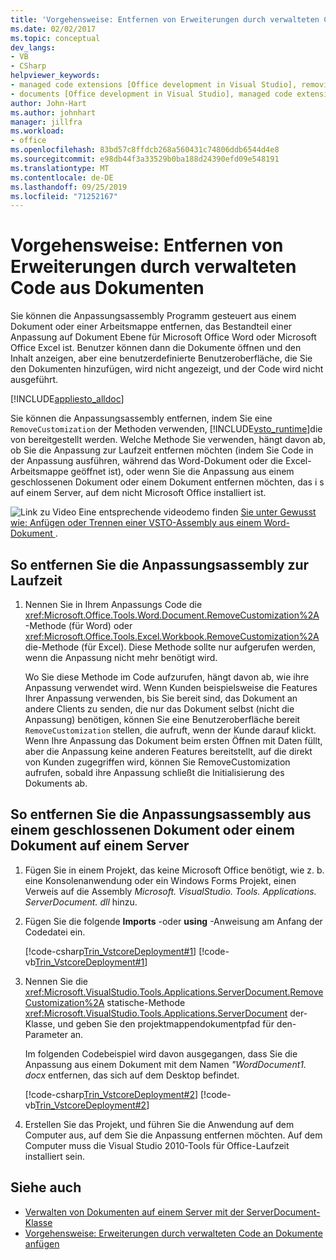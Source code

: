 ```yaml
---
title: 'Vorgehensweise: Entfernen von Erweiterungen durch verwalteten Code aus Dokumenten'
ms.date: 02/02/2017
ms.topic: conceptual
dev_langs:
- VB
- CSharp
helpviewer_keywords:
- managed code extensions [Office development in Visual Studio], removing
- documents [Office development in Visual Studio], managed code extensions
author: John-Hart
ms.author: johnhart
manager: jillfra
ms.workload:
- office
ms.openlocfilehash: 83bd57c8ffdcb268a560431c74806ddb6544d4e8
ms.sourcegitcommit: e98db44f3a33529b0ba188d24390efd09e548191
ms.translationtype: MT
ms.contentlocale: de-DE
ms.lasthandoff: 09/25/2019
ms.locfileid: "71252167"
---
```

# <a name="how-to-remove-managed-code-extensions-from-documents"></a>Vorgehensweise: Entfernen von Erweiterungen durch verwalteten Code aus Dokumenten
  Sie können die Anpassungsassembly Programm gesteuert aus einem Dokument oder einer Arbeitsmappe entfernen, das Bestandteil einer Anpassung auf Dokument Ebene für Microsoft Office Word oder Microsoft Office Excel ist. Benutzer können dann die Dokumente öffnen und den Inhalt anzeigen, aber eine benutzerdefinierte Benutzeroberfläche, die Sie den Dokumenten hinzufügen, wird nicht angezeigt, und der Code wird nicht ausgeführt.

 [!INCLUDE[appliesto_alldoc](../vsto/includes/appliesto-alldoc-md.md)]

 Sie können die Anpassungsassembly entfernen, indem Sie eine `RemoveCustomization` der Methoden verwenden, [!INCLUDE[vsto_runtime](../vsto/includes/vsto-runtime-md.md)]die von bereitgestellt werden. Welche Methode Sie verwenden, hängt davon ab, ob Sie die Anpassung zur Laufzeit entfernen möchten (indem Sie Code in der Anpassung ausführen, während das Word-Dokument oder die Excel-Arbeitsmappe geöffnet ist), oder wenn Sie die Anpassung aus einem geschlossenen Dokument oder einem Dokument entfernen möchten, das i s auf einem Server, auf dem nicht Microsoft Office installiert ist.

 ![Link zu Video](../vsto/media/playvideo.gif "Link zu Video") Eine entsprechende videodemo finden [Sie unter Gewusst wie: Anfügen oder Trennen einer VSTO-Assembly aus einem Word-Dokument ](http://go.microsoft.com/fwlink/?LinkId=136782).

## <a name="to-remove-the-customization-assembly-at-run-time"></a>So entfernen Sie die Anpassungsassembly zur Laufzeit

1. Nennen Sie in Ihrem Anpassungs Code die <xref:Microsoft.Office.Tools.Word.Document.RemoveCustomization%2A> -Methode (für Word) oder <xref:Microsoft.Office.Tools.Excel.Workbook.RemoveCustomization%2A> die-Methode (für Excel). Diese Methode sollte nur aufgerufen werden, wenn die Anpassung nicht mehr benötigt wird.

     Wo Sie diese Methode im Code aufzurufen, hängt davon ab, wie ihre Anpassung verwendet wird. Wenn Kunden beispielsweise die Features Ihrer Anpassung verwenden, bis Sie bereit sind, das Dokument an andere Clients zu senden, die nur das Dokument selbst (nicht die Anpassung) benötigen, können Sie eine Benutzeroberfläche bereit `RemoveCustomization` stellen, die aufruft, wenn der Kunde darauf klickt. Wenn Ihre Anpassung das Dokument beim ersten Öffnen mit Daten füllt, aber die Anpassung keine anderen Features bereitstellt, auf die direkt von Kunden zugegriffen wird, können Sie RemoveCustomization aufrufen, sobald ihre Anpassung schließt die Initialisierung des Dokuments ab.

## <a name="to-remove-the-customization-assembly-from-a-closed-document-or-a-document-on-a-server"></a>So entfernen Sie die Anpassungsassembly aus einem geschlossenen Dokument oder einem Dokument auf einem Server

1. Fügen Sie in einem Projekt, das keine Microsoft Office benötigt, wie z. b. eine Konsolenanwendung oder ein Windows Forms Projekt, einen Verweis auf die Assembly *Microsoft. VisualStudio. Tools. Applications. ServerDocument. dll* hinzu.

2. Fügen Sie die folgende **Imports** -oder **using** -Anweisung am Anfang der Codedatei ein.

     [!code-csharp[Trin_VstcoreDeployment#1](../vsto/codesnippet/CSharp/Trin_VstcoreDeploymentCS/Program.cs#1)]
     [!code-vb[Trin_VstcoreDeployment#1](../vsto/codesnippet/VisualBasic/Trin_VstcoreDeploymentVB/Program.vb#1)]

3. Nennen Sie die <xref:Microsoft.VisualStudio.Tools.Applications.ServerDocument.RemoveCustomization%2A> statische-Methode <xref:Microsoft.VisualStudio.Tools.Applications.ServerDocument> der-Klasse, und geben Sie den projektmappendokumentpfad für den-Parameter an.

     Im folgenden Codebeispiel wird davon ausgegangen, dass Sie die Anpassung aus einem Dokument mit dem Namen *"WordDocument1. docx* entfernen, das sich auf dem Desktop befindet.

     [!code-csharp[Trin_VstcoreDeployment#2](../vsto/codesnippet/CSharp/Trin_VstcoreDeploymentCS/Program.cs#2)]
     [!code-vb[Trin_VstcoreDeployment#2](../vsto/codesnippet/VisualBasic/Trin_VstcoreDeploymentVB/Program.vb#2)]

4. Erstellen Sie das Projekt, und führen Sie die Anwendung auf dem Computer aus, auf dem Sie die Anpassung entfernen möchten. Auf dem Computer muss die Visual Studio 2010-Tools für Office-Laufzeit installiert sein.

## <a name="see-also"></a>Siehe auch
- [Verwalten von Dokumenten auf einem Server mit der ServerDocument-Klasse](../vsto/managing-documents-on-a-server-by-using-the-serverdocument-class.md)
- [Vorgehensweise: Erweiterungen durch verwalteten Code an Dokumente anfügen](../vsto/how-to-attach-managed-code-extensions-to-documents.md)
